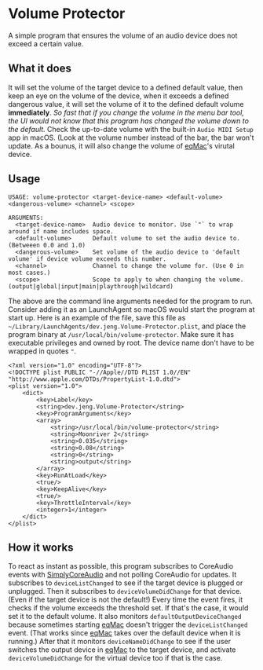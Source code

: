 # Volume Protector
A simple program that ensures the volume of an audio device does not exceed a certain value. 
## What it does
It will set the volume of the target device to a defined default value, then keep an eye on the volume of the device, when it exceeds a defined dangerous value, it will set the volume of it to the defined default volume **immediately**. *So fast that if you change the volume in the menu bar tool, the UI would not know that this program has changed the volume down to the default.* Check the up-to-date volume with the built-in `Audio MIDI Setup` app in macOS. (Look at the volume number instead of the bar, the bar won't update.
As a bounus, it will also change the volume of [eqMac](https://eqmac.app/)'s virutal device.
## Usage
```
USAGE: volume-protector <target-device-name> <default-volume> <dangerous-volume> <channel> <scope>

ARGUMENTS:
  <target-device-name>  Audio device to monitor. Use `"` to wrap around if name includes space.
  <default-volume>      Default volume to set the audio device to. (Betweeen 0.0 and 1.0)
  <dangerous-volume>    Set volume of the audio device to 'default volume' if device volume exceeds this number.
  <channel>             Channel to change the volume for. (Use 0 in most cases.)
  <scope>               Scope to apply to when changing the volume. (output|global|input|main|playthrough|wildcard)
```
The above are the command line arguments needed for the program to run. Consider adding it as an LaunchAgent so macOS would start the program at start up. Here is an example of the file, save this file as `~/Library/LaunchAgents/dev.jeng.Volume-Protector.plist`, and place the program binary at `/usr/local/bin/volume-protector`. Make sure it has executable privileges and owned by root. The device name don't have to be wrapped in quotes `"`.
```
<?xml version="1.0" encoding="UTF-8"?>
<!DOCTYPE plist PUBLIC "-//Apple//DTD PLIST 1.0//EN"
"http://www.apple.com/DTDs/PropertyList-1.0.dtd">
<plist version="1.0">
    <dict>
        <key>Label</key>
        <string>dev.jeng.Volume-Protector</string>
        <key>ProgramArguments</key>
        <array>
            <string>/usr/local/bin/volume-protector</string>
            <string>Moonriver 2</string>
            <string>0.035</string>
            <string>0.08</string>
            <string>0</string>
            <string>output</string>
        </array>
        <key>RunAtLoad</key>
        <true/>
        <key>KeepAlive</key>
        <true/>
        <key>ThrottleInterval</key>
        <integer>1</integer>
    </dict>
</plist>
```
## How it works
To react as instant as possible, this program subscribes to CoreAudio events with [SimplyCoreAudio](https://github.com/rnine/SimplyCoreAudio) and not polling CoreAudio for updates. It subscribes to `deviceListChanged` to see if the target device is plugged or unplugged. Then it subscribes to `deviceVolumeDidChange` for that device. (Even if the target device is not the default!) Every time the event fires, it checks if the volume exceeds the threshold set. If that's the case, it would set it to the default volume.
It also monitors `defaultOutputDeviceChanged` because sometimes starting [eqMac](https://eqmac.app/) doesn't trigger the `deviceListChanged` event. (That works since [eqMac](https://eqmac.app/) takes over the default device when it is running.) After that it monitors `deviceNameDidChange` to see if the user switches the output device in [eqMac](https://eqmac.app/) to the target device, and activate `deviceVolumeDidChange` for the virtual device too if that is the case.

